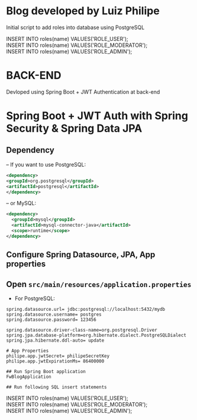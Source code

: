 # Blog developed by Luiz Philipe

Initial script to add roles into database using PostgreSQL

INSERT INTO roles(name) VALUES('ROLE_USER'); <br>
INSERT INTO roles(name) VALUES('ROLE_MODERATOR'); <br>
INSERT INTO roles(name) VALUES('ROLE_ADMIN'); <br>

# BACK-END
Devloped using Spring Boot + JWT Authentication at back-end

# Spring Boot + JWT Auth with Spring Security & Spring Data JPA

## Dependency
– If you want to use PostgreSQL:

```xml
<dependency>
<groupId>org.postgresql</groupId>
<artifactId>postgresql</artifactId>
</dependency>
```
– or MySQL:
```xml
<dependency>
  <groupId>mysql</groupId>
  <artifactId>mysql-connector-java</artifactId>
  <scope>runtime</scope>
</dependency>
```
## Configure Spring Datasource, JPA, App properties
Open `src/main/resources/application.properties`
- 
- For PostgreSQL:

```
spring.datasource.url= jdbc:postgresql://localhost:5432/mydb
spring.datasource.username= postgres
spring.datasource.password= 123456

spring.datasource.driver-class-name=org.postgresql.Driver
spring.jpa.database-platform=org.hibernate.dialect.PostgreSQLDialect
spring.jpa.hibernate.ddl-auto= update

# App Properties
philipe.app.jwtSecret= philipeSecretKey
philipe.app.jwtExpirationMs= 86400000

## Run Spring Boot application
FwBlogApplication

## Run following SQL insert statements
```
INSERT INTO roles(name) VALUES('ROLE_USER'); <br>
INSERT INTO roles(name) VALUES('ROLE_MODERATOR'); <br>
INSERT INTO roles(name) VALUES('ROLE_ADMIN'); <br>
```
